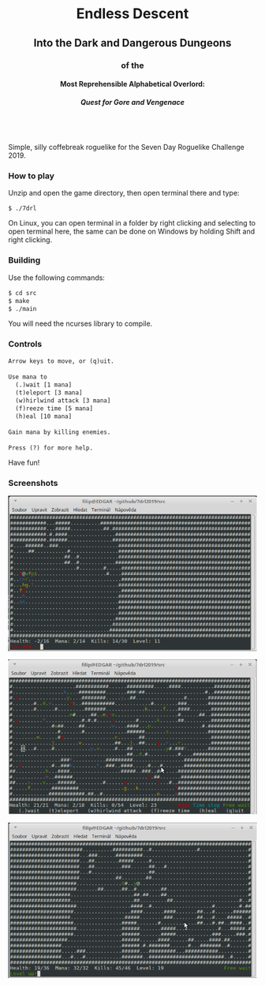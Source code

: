 <div align="center">

# Endless Descent
## Into the Dark and Dangerous Dungeons
### of the
#### Most Reprehensible Alphabetical Overlord:
##### Quest for Gore and Vengenace
</div>
<br/>
<br/>
<br/>
Simple, silly coffebreak roguelike for the Seven Day Roguelike Challenge 2019.


### How to play

Unzip and open the game directory, then open terminal there and type:

```
$ ./7drl
```

On Linux, you can open terminal in a folder by right clicking and selecting to
open terminal here, the same can be done on Windows by holding Shift and right
clicking.

### Building

Use the following commands:

```
$ cd src
$ make
$ ./main
```

You will need the ncurses library to compile.

### Controls

```
Arrow keys to move, or (q)uit.

Use mana to
  (.)wait [1 mana]
  (t)eleport [3 mana]
  (w)hirlwind attack [3 mana]
  (f)reeze time [5 mana]
  (h)eal [10 mana]

Gain mana by killing enemies.

Press (?) for more help.
```

Have fun!

### Screenshots

![Screenshot](doc/7drl_1.png)

![Screenshot](doc/7drl_2.png)

![Screenshot](doc/7drl_3.png)
